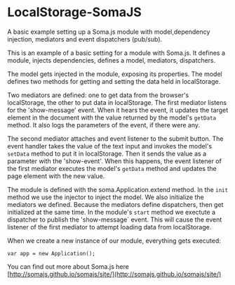 LocalStorage-SomaJS
===================

A basic example setting up a Soma.js module with model,dependency injection, mediators and event dispatchers (pub/sub).


This is an example of a basic setting for a module with Soma.js. It defines a module, injects dependencies, defines a model, mediators, dispatchers. 

The model gets injected in the module, exposing its properties. The model defines two methods for getting and setting the data held in localStorage.

Two mediators are defined: one to get data from the browser's localStorage, the other to put data in localStorage. The first mediator listens for the 'show-message' event. When it hears the event, it updates the target element in the document with the value returned by the model's `getData` method. It also logs the parameters of the event, if there were any.

The second mediator attaches and event listener to the submit button. The event handler takes the value of the text input and invokes the model's `setData` method to put it in localStorage. Then it sends the value as a parameter with the 'show-event'. When this happens, the event listener of the first mediator executes the model's `getData` method and updates the page element with the new value.


The module is defined with the soma.Application.extend method. In the `init` method we use the injector to inject the model. We also initialize the mediators we defined. Because the mediators define dispatchers, then get initialized at the same time. In the module's `start` method we exectute a dispatcher to publish the 'show-message` event. This will cause the event listener of the first mediator to attempt loading data from localStorage.

When we create a new instance of our module, everything gets executed:

```
var app = new Application();
```

You can find out more about Soma.js here [http://somajs.github.io/somajs/site/](http://somajs.github.io/somajs/site/)